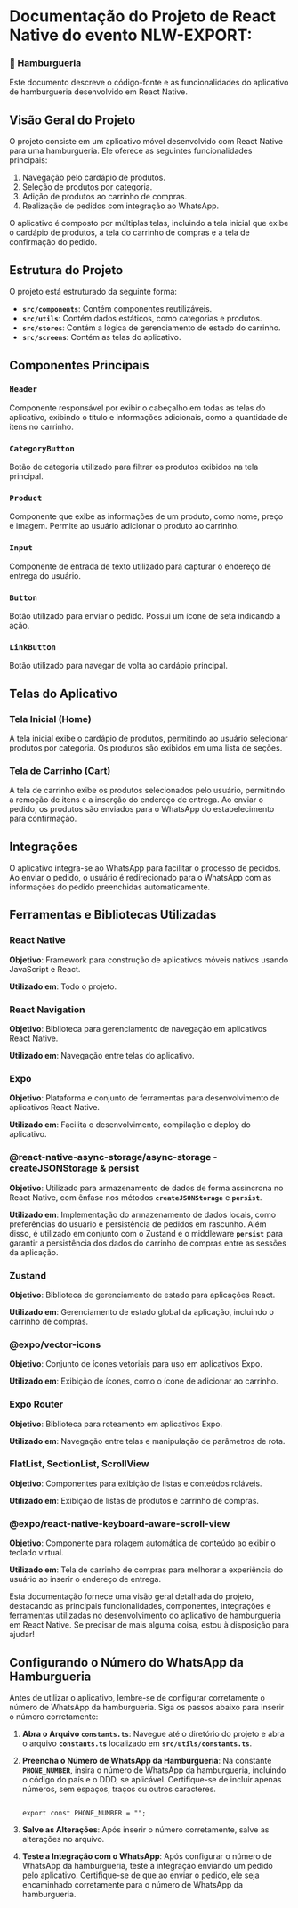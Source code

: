 

            
# **Documentação do Projeto de React Native do evento NLW-EXPORT:**

### **🍔 Hamburgueria**

Este documento descreve o código-fonte e as funcionalidades do aplicativo de hamburgueria desenvolvido em React Native. 

## **Visão Geral do Projeto**

O projeto consiste em um aplicativo móvel desenvolvido com React Native para uma hamburgueria. Ele oferece as seguintes funcionalidades principais:

1. Navegação pelo cardápio de produtos.
2. Seleção de produtos por categoria.
3. Adição de produtos ao carrinho de compras.
4. Realização de pedidos com integração ao WhatsApp.

O aplicativo é composto por múltiplas telas, incluindo a tela inicial que exibe o cardápio de produtos, a tela do carrinho de compras e a tela de confirmação do pedido.

## **Estrutura do Projeto**

O projeto está estruturado da seguinte forma:

- **`src/components`**: Contém componentes reutilizáveis.
- **`src/utils`**: Contém dados estáticos, como categorias e produtos.
- **`src/stores`**: Contém a lógica de gerenciamento de estado do carrinho.
- **`src/screens`**: Contém as telas do aplicativo.

## **Componentes Principais**

### **`Header`**

Componente responsável por exibir o cabeçalho em todas as telas do aplicativo, exibindo o título e informações adicionais, como a quantidade de itens no carrinho.

### **`CategoryButton`**

Botão de categoria utilizado para filtrar os produtos exibidos na tela principal.

### **`Product`**

Componente que exibe as informações de um produto, como nome, preço e imagem. Permite ao usuário adicionar o produto ao carrinho.

### **`Input`**

Componente de entrada de texto utilizado para capturar o endereço de entrega do usuário.

### **`Button`**

Botão utilizado para enviar o pedido. Possui um ícone de seta indicando a ação.

### **`LinkButton`**

Botão utilizado para navegar de volta ao cardápio principal.

## **Telas do Aplicativo**

### **Tela Inicial (Home)**

A tela inicial exibe o cardápio de produtos, permitindo ao usuário selecionar produtos por categoria. Os produtos são exibidos em uma lista de seções.

### **Tela de Carrinho (Cart)**

A tela de carrinho exibe os produtos selecionados pelo usuário, permitindo a remoção de itens e a inserção do endereço de entrega. Ao enviar o pedido, os produtos são enviados para o WhatsApp do estabelecimento para confirmação.

## **Integrações**

O aplicativo integra-se ao WhatsApp para facilitar o processo de pedidos. Ao enviar o pedido, o usuário é redirecionado para o WhatsApp com as informações do pedido preenchidas automaticamente.

## **Ferramentas e Bibliotecas Utilizadas**

### **React Native**

**Objetivo**: Framework para construção de aplicativos móveis nativos usando JavaScript e React.

**Utilizado em**: Todo o projeto.

### **React Navigation**

**Objetivo**: Biblioteca para gerenciamento de navegação em aplicativos React Native.

**Utilizado em**: Navegação entre telas do aplicativo.

### **Expo**

**Objetivo**: Plataforma e conjunto de ferramentas para desenvolvimento de aplicativos React Native.

**Utilizado em**: Facilita o desenvolvimento, compilação e deploy do aplicativo.

### **@react-native-async-storage/async-storage - createJSONStorage & persist**

**Objetivo**: Utilizado para armazenamento de dados de forma assíncrona no React Native, com ênfase nos métodos **`createJSONStorage`** e **`persist`**.

**Utilizado em**: Implementação do armazenamento de dados locais, como preferências do usuário e persistência de pedidos em rascunho. Além disso, é utilizado em conjunto com o Zustand e o middleware **`persist`** para garantir a persistência dos dados do carrinho de compras entre as sessões da aplicação.

### **Zustand**

**Objetivo**: Biblioteca de gerenciamento de estado para aplicações React.

**Utilizado em**: Gerenciamento de estado global da aplicação, incluindo o carrinho de compras.

### **@expo/vector-icons**

**Objetivo**: Conjunto de ícones vetoriais para uso em aplicativos Expo.

**Utilizado em**: Exibição de ícones, como o ícone de adicionar ao carrinho.

### **Expo Router**

**Objetivo**: Biblioteca para roteamento em aplicativos Expo.

**Utilizado em**: Navegação entre telas e manipulação de parâmetros de rota.

### **FlatList, SectionList, ScrollView**

**Objetivo**: Componentes para exibição de listas e conteúdos roláveis.

**Utilizado em**: Exibição de listas de produtos e carrinho de compras.

### **@expo/react-native-keyboard-aware-scroll-view**

**Objetivo**: Componente para rolagem automática de conteúdo ao exibir o teclado virtual.

**Utilizado em**: Tela de carrinho de compras para melhorar a experiência do usuário ao inserir o endereço de entrega.

Esta documentação fornece uma visão geral detalhada do projeto, destacando as principais funcionalidades, componentes, integrações e ferramentas utilizadas no desenvolvimento do aplicativo de hamburgueria em React Native. Se precisar de mais alguma coisa, estou à disposição para ajudar!

## **Configurando o Número do WhatsApp da Hamburgueria**

Antes de utilizar o aplicativo, lembre-se de configurar corretamente o número de WhatsApp da hamburgueria. Siga os passos abaixo para inserir o número corretamente:

1. **Abra o Arquivo `constants.ts`**: Navegue até o diretório do projeto e abra o arquivo **`constants.ts`** localizado em **`src/utils/constants.ts`**.
2. **Preencha o Número de WhatsApp da Hamburgueria**: Na constante **`PHONE_NUMBER`**, insira o número de WhatsApp da hamburgueria, incluindo o código do país e o DDD, se aplicável. Certifique-se de incluir apenas números, sem espaços, traços ou outros caracteres.
    
    ```tsx
    
    export const PHONE_NUMBER = "";
    
    ```
    
3. **Salve as Alterações**: Após inserir o número corretamente, salve as alterações no arquivo.
4. **Teste a Integração com o WhatsApp**: Após configurar o número de WhatsApp da hamburgueria, teste a integração enviando um pedido pelo aplicativo. Certifique-se de que ao enviar o pedido, ele seja encaminhado corretamente para o número de WhatsApp da hamburgueria.
